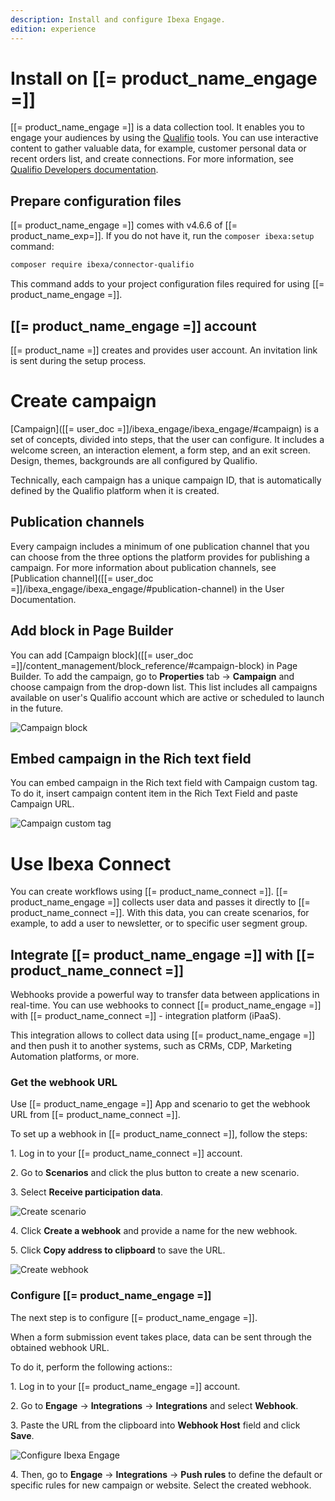 ```yaml
---
description: Install and configure Ibexa Engage.
edition: experience
---
```


# Install on [[= product_name_engage =]]

[[= product_name_engage =]] is a data collection tool. It enables you to engage your audiences by using the [Qualifio](https://qualifio.com/) tools.
You can use interactive content to gather valuable data, for example, customer personal data or recent orders list, and create connections.
For more information, see [Qualifio Developers documentation](https://developers.qualifio.com/docs/engage/).

## Prepare configuration files

[[= product_name_engage =]] comes with v4.6.6 of [[= product_name_exp=]].
If you do not have it, run the `composer ibexa:setup` command:

``` bash
composer require ibexa/connector-qualifio
```

This command adds to your project configuration files required for using [[= product_name_engage =]].

## [[= product_name_engage =]] account

[[= product_name =]] creates and provides user account. An invitation link is sent during the setup process.

# Create campaign

[Campaign]([[= user_doc =]]/ibexa_engage/ibexa_engage/#campaign) is a set of concepts, divided into steps, that the user can configure.
It includes a welcome screen, an interaction element, a form step, and an exit screen.
Design, themes, backgrounds are all configured by Qualifio.

Technically, each campaign has a unique campaign ID, that is automatically defined by the Qualifio platform when it is created.

## Publication channels

Every campaign includes a minimum of one publication channel that you can choose from the three options the platform provides for publishing a campaign.
For more information about publication channels, see [Publication channel]([[= user_doc =]]/ibexa_engage/ibexa_engage/#publication-channel) in the User Documentation.

## Add block in Page Builder

You can add [Campaign block]([[= user_doc =]]/content_management/block_reference/#campaign-block) in Page Builder.
To add the campaign,  go to **Properties** tab -> **Campaign** and choose campaign from the drop-down list. This list includes all campaigns available on user's Qualifio account which are active or scheduled to launch in the future.

![Campaign block](campaign_block.png)

## Embed campaign in the Rich text field

You can embed campaign in the Rich text field with Campaign custom tag.
To do it, insert campaign content item in the Rich Text Field and paste Campaign URL.

![Campaign custom tag](campaign_custom_tag.png)

# Use Ibexa Connect

You can create workflows using [[= product_name_connect =]].
[[= product_name_engage =]] collects user data and passes it directly to [[= product_name_connect =]].
With this data, you can create scenarios, for example, to add a user to newsletter, or to specific user segment group.

## Integrate [[= product_name_engage =]] with [[= product_name_connect =]]

Webhooks provide a powerful way to transfer data between applications in real-time.
You can use webhooks to connect [[= product_name_engage =]] with [[= product_name_connect =]] - integration platform (iPaaS).

This integration allows to collect data using [[= product_name_engage =]] and then push it to another systems, such as CRMs, CDP, Marketing Automation platforms, or more.

### Get the webhook URL

Use [[= product_name_engage =]] App and scenario to get the webhook URL from [[= product_name_connect =]].

To set up a webhook in [[= product_name_connect =]], follow the steps:

1\. Log in to your [[= product_name_connect =]] account.

2\. Go to **Scenarios** and click the plus button to create a new scenario.

3\. Select **Receive participation data**.

![Create scenario](create_scenario.png)

4\. Click **Create a webhook** and provide a name for the new webhook.

5\. Click **Copy address to clipboard** to save the URL.

![Create webhook](create_webhook.png)

### Configure [[= product_name_engage =]]

The next step is to configure [[= product_name_engage =]].

When a form submission event takes place, data can be sent through the obtained webhook URL.

To do it, perform the following actions::

1\. Log in to your [[= product_name_engage =]] account.

2\. Go to **Engage** -> **Integrations** -> **Integrations** and select **Webhook**.

3\. Paste the URL from the clipboard into **Webhook Host** field and click **Save**.

![Configure Ibexa Engage](configure_ibexa_engage.png)

4\. Then, go to **Engage** -> **Integrations** -> **Push rules** to define the default or specific rules for new campaign or website. Select the created webhook.